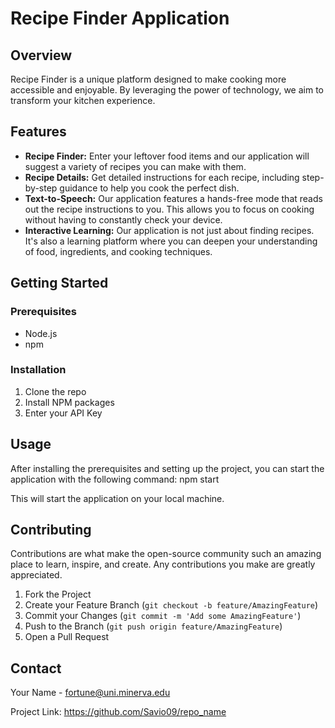 # Recipe Finder Application

## Overview

Recipe Finder is a unique platform designed to make cooking more accessible and enjoyable. By leveraging the power of technology, we aim to transform your kitchen experience.

## Features

- **Recipe Finder:** Enter your leftover food items and our application will suggest a variety of recipes you can make with them.
- **Recipe Details:** Get detailed instructions for each recipe, including step-by-step guidance to help you cook the perfect dish.
- **Text-to-Speech:** Our application features a hands-free mode that reads out the recipe instructions to you. This allows you to focus on cooking without having to constantly check your device.
- **Interactive Learning:** Our application is not just about finding recipes. It's also a learning platform where you can deepen your understanding of food, ingredients, and cooking techniques.

## Getting Started

### Prerequisites

- Node.js
- npm

### Installation

1. Clone the repo
2. Install NPM packages
3. Enter your API Key

## Usage

After installing the prerequisites and setting up the project, you can start the application with the following command: npm start

This will start the application on your local machine.

## Contributing

Contributions are what make the open-source community such an amazing place to learn, inspire, and create. Any contributions you make are greatly appreciated.

1. Fork the Project
2. Create your Feature Branch (`git checkout -b feature/AmazingFeature`)
3. Commit your Changes (`git commit -m 'Add some AmazingFeature'`)
4. Push to the Branch (`git push origin feature/AmazingFeature`)
5. Open a Pull Request

## Contact

Your Name - fortune@uni.minerva.edu

Project Link: https://github.com/Savio09/repo_name
